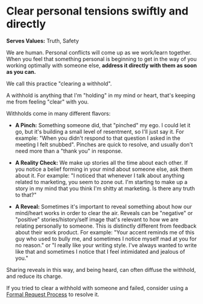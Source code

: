 # Clear personal tensions swiftly and directly

**Serves Values:** Truth, Safety

We are human. Personal conflicts will come up as we work/learn together. When you feel that something personal is beginning to get in the way of you working optimally with someone else, **address it directly with them as soon as you can.**

We call this practice "clearing a withhold".

A withhold is anything that I'm "holding" in my mind or heart, that's keeping me from feeling "clear" with you.

Withholds come in many different flavors:

* **A Pinch:** Something someone did, that "pinched" my ego. I could let it go, but it's building a small level of resentment, so I'll just say it. For example: "When you didn't respond to that question I asked in the meeting I felt snubbed". Pinches are quick to resolve, and usually don't need more than a "thank you" in response.

* **A Reality Check:** We make up stories all the time about each other. If you notice a belief forming in your mind about someone else, ask them about it. For example: "I noticed that whenever I talk about anything related to marketing, you seem to zone out. I'm starting to make up a story in my mind that you think I'm shitty at marketing. Is there any truth to that?"

* **A Reveal:** Sometimes it's important to reveal something about how our mind/heart works in order to clear the air. Reveals can be "negative" or "positive" stories/history/self image that's relevant to how we are relating personally to someone. This is distinctly different from feedback about their work product. For example: "Your accent reminds me of this guy who used to bully me, and sometimes I notice myself mad at you for no reason." or "I really like your writing style. I've always wanted to write like that and sometimes I notice that I feel intimidated and jealous of you."

Sharing reveals in this way, and being heard, can often diffuse the withhold, and reduce its charge.

If you tried to clear a withhold with someone and failed, consider using a [Formal Request Process](/Processes/Conflict.md) to resolve it.
